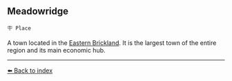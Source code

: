 ## Meadowridge

`🪧 Place`

A town located in the [Eastern Brickland](/brickland_fortress.html). It is the largest town of the entire region and its main economic hub.


----------
[⬅️ Back to index](/index.md#c860_s)